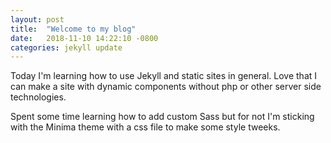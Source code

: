 ```yaml
---
layout: post
title:  "Welcome to my blog"
date:   2018-11-10 14:22:10 -0800
categories: jekyll update
---
```

Today I'm learning how to use Jekyll and static sites in general. Love that I can make a site with dynamic components without php or other server side technologies.

Spent some time learning how to add custom Sass but for not I'm sticking with the Minima theme with a css file to make some style tweeks.
